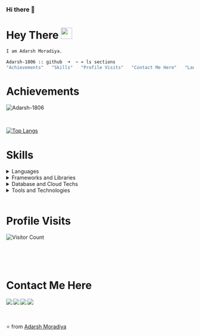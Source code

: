 ### Hi there 👋

<!--
**rajat-gajera/rajat-gajera** is a ✨ _special_ ✨ repository because its `README.md` (this file) appears on your GitHub profile.

Here are some ideas to get you started:

- 🔭 I’m currently working on ...
- 🌱 I’m currently learning ...
- 👯 I’m looking to collaborate on ...
- 🤔 I’m looking for help with ...
- 💬 Ask me about ...
- 📫 How to reach me: ...
- 😄 Pronouns: ...
- ⚡ Fun fact: ...
-->
<!-- ![Visitor Count](https://profile-counter.glitch.me/rajat-gajera/count.svg) -->
# Hey There <img src="https://github.com/TheDudeThatCode/TheDudeThatCode/raw/master/Assets/Earth.gif" width="30" />
```bash
I am Adarsh Moradiya.

Adarsh-1806 :: github  ➜  ~ » ls sections
"Achievements"   "Skills"   "Profile Visits"   "Contact Me Here"   "Languages and Tools"
```

# Achievements
<img src="https://github-readme-stats.vercel.app/api?username=Adarsh-1806&show_icons=true&theme=dark&&count_private=true&include_all_commits=true" alt="Adarsh-1806" /> </p><br/>
 
[![Top Langs](https://github-readme-stats.vercel.app/api/top-langs/?username=Adarsh-1806)](https://github.com/anuraghazra/github-readme-stats)

 
 
# Skills
<details>
<summary>Languages</summary>
<br>
  
```bash
"JavaScript"  "Solidity"  "C++"
```
</details>

<details>
<summary>Frameworks and Libraries</summary>
<br>
  
```bash
"NodeJS"   "ReactJS"  "NextJS"
```
</details>

<details>
<summary>Database and Cloud Techs</summary>
<br>
  
```bash
"MongoDB"  "MySQL"  "SQL"
```
</details>
<details>
<summary>Tools and Technologies</summary>
<br>
  
```bash
"Web Development ➜ MERN stack"  
"DApp Development" 
"Blockchain"
"Hyperledger"
```
</details>

<br/>

# Profile Visits
![Visitor Count](https://profile-counter.glitch.me/Adarsh-1806/count.svg)
 
<br/><br/><br/> 
# Contact Me Here
<a href=https://www.facebook.com> <img align="left" src="https://img.icons8.com/color/48/000000/facebook-new.png"></img></a>
<a href=hhttps://www.linkedin.com/in/adarsh-moradiya-142b4a19a/ > <img align="left" src="https://img.icons8.com/color/48/000000/linkedin.png"></img></a>
<a href=https://twitter.com/AdarshMoradiya > <img align="left" src="https://img.icons8.com/color/48/000000/twitter.png"></img></a>
<a href=https://www.instagram.com/__adarsh__003/ > <img align="left" src="https://img.icons8.com/color/48/000000/instagram-new.png"></img></a>
<br/>
<br/>
<br/>
 

⭐ from [Adarsh Moradiya](https://github.com/Adarsh-1806)
